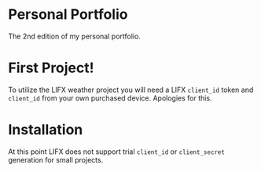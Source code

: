 # Personal Portfolio
The 2nd edition of my personal portfolio. 

# First Project!
To utilize the LIFX weather project you will need a LIFX ```client_id``` token and ```client_id``` from your own purchased device. Apologies for this.

# Installation
 At this point LIFX does not support trial ```client_id``` or ```client_secret``` generation for small projects.

